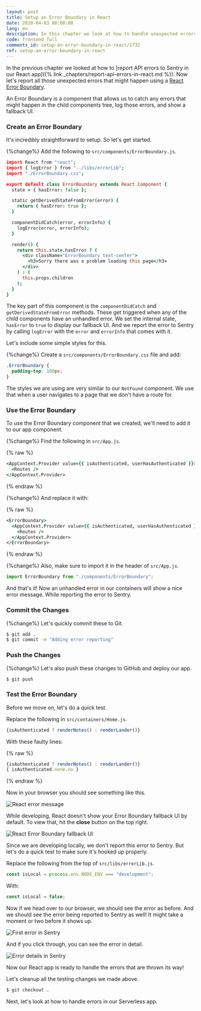 ```yaml
---
layout: post
title: Setup an Error Boundary in React
date: 2020-04-03 00:00:00
lang: en
description: In this chapter we look at how to handle unexpected errors in our React app using an Error Boundary component. It lets us catch any errors, log it to Sentry, and show a fallback UI.
code: frontend_full
comments_id: setup-an-error-boundary-in-react/1732
ref: setup-an-error-boundary-in-react
---
```


In the previous chapter we looked at how to [report API errors to Sentry in our React app]({% link _chapters/report-api-errors-in-react.md %}). Now let's report all those unexpected errors that might happen using a [React Error Boundary](https://reactjs.org/docs/error-boundaries.html).

An Error Boundary is a component that allows us to catch any errors that might happen in the child components tree, log those errors, and show a fallback UI.

### Create an Error Boundary

It's incredibly straightforward to setup. So let's get started.

{%change%} Add the following to `src/components/ErrorBoundary.js`.

``` coffee
import React from "react";
import { logError } from "../libs/errorLib";
import "./ErrorBoundary.css";

export default class ErrorBoundary extends React.Component {
  state = { hasError: false };

  static getDerivedStateFromError(error) {
    return { hasError: true };
  }

  componentDidCatch(error, errorInfo) {
    logError(error, errorInfo);
  }

  render() {
    return this.state.hasError ? (
      <div className="ErrorBoundary text-center">
        <h3>Sorry there was a problem loading this page</h3>
      </div>
    ) : (
      this.props.children
    );
  }
}
```

The key part of this component is the `componentDidCatch` and `getDerivedStateFromError` methods. These get triggered when any of the child components have an unhandled error. We set the internal state, `hasError` to `true` to display our fallback UI. And we report the error to Sentry by calling `logError` with the `error` and `errorInfo` that comes with it.

Let's include some simple styles for this.

{%change%} Create a `src/components/ErrorBoundary.css` file and add:

``` css
.ErrorBoundary {
  padding-top: 100px;
}
```

The styles we are using are very similar to our `NotFound` component. We use that when a user navigates to a page that we don't have a route for. 

### Use the Error Boundary

To use the Error Boundary component that we created, we'll need to add it to our app component.

{%change%} Find the following in `src/App.js`.

{% raw %}
``` coffee
<AppContext.Provider value={{ isAuthenticated, userHasAuthenticated }}>
  <Routes />
</AppContext.Provider>
```
{% endraw %}

{%change%} And replace it with:

{% raw %}
``` coffee
<ErrorBoundary>
  <AppContext.Provider value={{ isAuthenticated, userHasAuthenticated }}>
    <Routes />
  </AppContext.Provider>
</ErrorBoundary>
```
{% endraw %}

{%change%} Also, make sure to import it in the header of `src/App.js`.

``` javascript
import ErrorBoundary from "./components/ErrorBoundary";
```

And that's it! Now an unhandled error in our containers will show a nice error message. While reporting the error to Sentry.

### Commit the Changes

{%change%} Let's quickly commit these to Git.

``` bash
$ git add .
$ git commit -m "Adding error reporting"
```

### Push the Changes

{%change%} Let's also push these changes to GitHub and deploy our app.

``` bash
$ git push
```

### Test the Error Boundary

Before we move on, let's do a quick test.

Replace the following in `src/containers/Home.js`.

``` javascript
{isAuthenticated ? renderNotes() : renderLander()}
```

With these faulty lines:

{% raw %}
``` javascript
{isAuthenticated ? renderNotes() : renderLander()}
{ isAuthenticated.none.no }
```
{% endraw %}

Now in your browser you should see something like this.

![React error message](/assets/monitor-debug-errors/react-error-message.png)

While developing, React doesn't show your Error Boundary fallback UI by default. To view that, hit the **close** button on the top right.

![React Error Boundary fallback UI](/assets/monitor-debug-errors/react-error-boundary-fallback-ui.png)

Since we are developing locally, we don't report this error to Sentry. But let's do a quick test to make sure it's hooked up properly.

Replace the following from the top of `src/libs/errorLib.js`.

``` javascript
const isLocal = process.env.NODE_ENV === "development";
```

With:

``` javascript
const isLocal = false;
```

Now if we head over to our browser, we should see the error as before. And we should see the error being reported to Sentry as well! It might take a moment or two before it shows up.

![First error in Sentry](/assets/monitor-debug-errors/first-error-in-sentry.png)

And if you click through, you can see the error in detail.

![Error details in Sentry](/assets/monitor-debug-errors/error-boundary-error-details-in-sentry.png)

Now our React app is ready to handle the errors that are thrown its way!

Let's cleanup all the testing changes we made above.


``` bash
$ git checkout .
```

Next, let's look at how to handle errors in our Serverless app.
